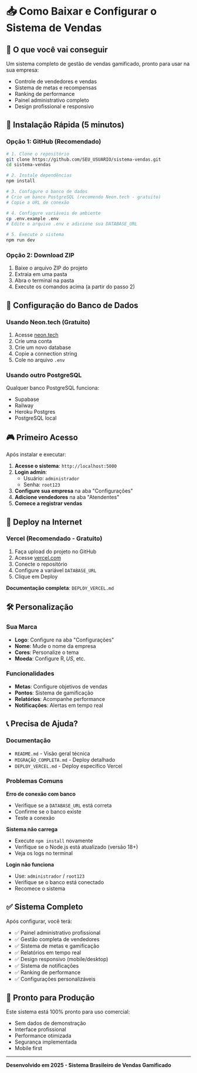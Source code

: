 # 📥 Como Baixar e Configurar o Sistema de Vendas

## 🎯 O que você vai conseguir

Um sistema completo de gestão de vendas gamificado, pronto para usar na sua empresa:
- Controle de vendedores e vendas
- Sistema de metas e recompensas
- Ranking de performance
- Painel administrativo completo
- Design profissional e responsivo

## 🚀 Instalação Rápida (5 minutos)

### Opção 1: GitHub (Recomendado)
```bash
# 1. Clone o repositório
git clone https://github.com/SEU_USUARIO/sistema-vendas.git
cd sistema-vendas

# 2. Instale dependências
npm install

# 3. Configure o banco de dados
# Crie um banco PostgreSQL (recomendo Neon.tech - gratuito)
# Copie a URL de conexão

# 4. Configure variáveis de ambiente
cp .env.example .env
# Edite o arquivo .env e adicione sua DATABASE_URL

# 5. Execute o sistema
npm run dev
```

### Opção 2: Download ZIP
1. Baixe o arquivo ZIP do projeto
2. Extraia em uma pasta
3. Abra o terminal na pasta
4. Execute os comandos acima (a partir do passo 2)

## 🔧 Configuração do Banco de Dados

### Usando Neon.tech (Gratuito)
1. Acesse [neon.tech](https://neon.tech)
2. Crie uma conta
3. Crie um novo database
4. Copie a connection string
5. Cole no arquivo `.env`

### Usando outro PostgreSQL
Qualquer banco PostgreSQL funciona:
- Supabase
- Railway
- Heroku Postgres
- PostgreSQL local

## 🎮 Primeiro Acesso

Após instalar e executar:

1. **Acesse o sistema**: `http://localhost:5000`
2. **Login admin**: 
   - Usuário: `administrador`
   - Senha: `root123`
3. **Configure sua empresa** na aba "Configurações"
4. **Adicione vendedores** na aba "Atendentes"
5. **Comece a registrar vendas**

## 📱 Deploy na Internet

### Vercel (Recomendado - Gratuito)
1. Faça upload do projeto no GitHub
2. Acesse [vercel.com](https://vercel.com)
3. Conecte o repositório
4. Configure a variável `DATABASE_URL`
5. Clique em Deploy

**Documentação completa**: `DEPLOY_VERCEL.md`

## 🛠️ Personalização

### Sua Marca
- **Logo**: Configure na aba "Configurações"
- **Nome**: Mude o nome da empresa
- **Cores**: Personalize o tema
- **Moeda**: Configure R$, US$, etc.

### Funcionalidades
- **Metas**: Configure objetivos de vendas
- **Pontos**: Sistema de gamificação
- **Relatórios**: Acompanhe performance
- **Notificações**: Alertas em tempo real

## 📞 Precisa de Ajuda?

### Documentação
- `README.md` - Visão geral técnica
- `MIGRAÇÃO_COMPLETA.md` - Deploy detalhado
- `DEPLOY_VERCEL.md` - Deploy específico Vercel

### Problemas Comuns

**Erro de conexão com banco**
- Verifique se a `DATABASE_URL` está correta
- Confirme se o banco existe
- Teste a conexão

**Sistema não carrega**
- Execute `npm install` novamente
- Verifique se o Node.js está atualizado (versão 18+)
- Veja os logs no terminal

**Login não funciona**
- Use: `administrador` / `root123`
- Verifique se o banco está conectado
- Recomece o sistema

## ✅ Sistema Completo

Após configurar, você terá:
- ✅ Painel administrativo profissional
- ✅ Gestão completa de vendedores
- ✅ Sistema de metas e gamificação
- ✅ Relatórios em tempo real
- ✅ Design responsivo (mobile/desktop)
- ✅ Sistema de notificações
- ✅ Ranking de performance
- ✅ Configurações personalizáveis

## 🚀 Pronto para Produção

Este sistema está 100% pronto para uso comercial:
- Sem dados de demonstração
- Interface profissional
- Performance otimizada
- Segurança implementada
- Mobile first

---

**Desenvolvido em 2025 - Sistema Brasileiro de Vendas Gamificado**
